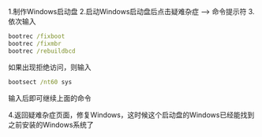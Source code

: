 1.制作Windows启动盘
2.启动Windows启动盘后点击疑难杂症 —> 命令提示符
3.依次输入

```bat
bootrec /fixboot
bootrec /fixmbr
bootrec /rebuildbcd
```

如果出现拒绝访问，则输入

```bat
bootsect /nt60 sys
```

输入后即可继续上面的命令

4.返回疑难杂症页面，修复Windows，这时候这个启动盘的Windows已经能找到之前安装的Windows系统了